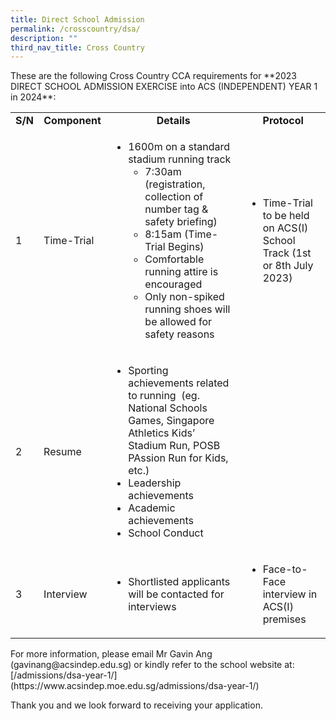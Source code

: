 ```yaml
---
title: Direct School Admission
permalink: /crosscountry/dsa/
description: ""
third_nav_title: Cross Country
---
```

<p>These are the following Cross Country CCA requirements for **2023 DIRECT SCHOOL ADMISSION EXERCISE into ACS (INDEPENDENT) YEAR 1 in 2024**:</p>
<table style="width: 100%; border-color: #1c0a0a;">
<tbody>
<tr>
<td style="width: 31px; text-align: center;"><strong>S/N</strong></td>
<td style="width: 96px; text-align: center;"><strong>Component</strong></td>
<td style="width: 679px; text-align: center;"><strong>Details</strong></td>
<td style="width: 347.791px; text-align: center;"><strong>Protocol</strong></td>
</tr>
<tr>
<td style="width: 31px;">1</td>
<td style="width: 96px;">Time-Trial</td>
<td style="width: 679px;">
<ul>
<li>1600m on a standard stadium running track
<ul>
<li>7:30am (registration, collection of number tag &amp; safety briefing)</li>
<li>8:15am (Time-Trial Begins)</li>
<li>Comfortable running attire is encouraged</li>
<li>Only non-spiked running shoes will be allowed for safety reasons</li>
</ul>
</li>
</ul>
</td>
<td style="width: 347.791px;">
<ul>
<li>Time-Trial to be held on ACS(I) School Track (1st or 8th July 2023)</li>
</ul>
</td>
</tr>
<tr>
<td style="width: 31px;">2</td>
<td style="width: 96px;">Resume</td>
<td style="width: 679px;">
<ul>
<li>Sporting achievements related to running&nbsp; (eg. National Schools Games, Singapore&nbsp; Athletics Kids&rsquo; Stadium Run, POSB PAssion Run for Kids, etc.)</li>
<li>Leadership achievements</li>
<li>Academic achievements</li>
<li>School Conduct</li>
</ul>
</td>
<td style="width: 347.791px;">&nbsp;</td>
</tr>
<tr>
<td style="width: 31px;">3</td>
<td style="width: 96px;">Interview</td>
<td style="width: 679px;">
<ul>
<li>Shortlisted applicants will be contacted for interviews</li>
</ul>
</td>
<td style="width: 347.791px;">
<ul>
<li>Face-to-Face interview in ACS(I) premises</li>
</ul>
</td>
</tr>
</tbody>
</table>
For more information, please email Mr Gavin Ang (gavinang@acsindep.edu.sg) or kindly refer to the school website at: [/admissions/dsa-year-1/](https://www.acsindep.moe.edu.sg/admissions/dsa-year-1/)

Thank you and we look forward to receiving your application.